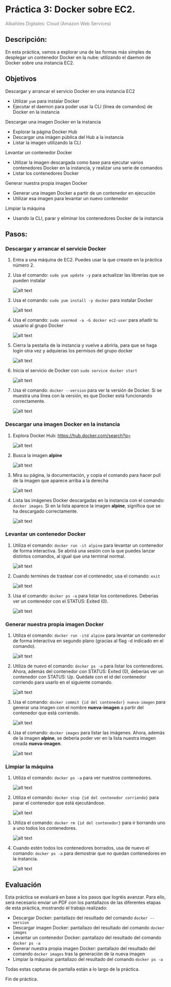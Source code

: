 <!-- 

* Curso: Albañiles digitales.

* Autor: Koldo Sanmartín Bocelo.

* Nombre del proyecto: "Práctica 3".

* Fecha creación: Miércoles 19/02/2025.

* Fecha de entrega: Miércoles 19/02/2025 16:00 h.

* Descripción: Docker sobre EC2.

-->

# Práctica 3: Docker sobre EC2.

<span style="color:gray"> Albañiles Digitales: Cloud (Amazon Web Services) </span>

## Descripción:

En esta práctica, vamos a explorar una de las formas más simples de desplegar un contenedor Docker en la nube: utilizando el daemon de Docker sobre una instancia EC2.

## Objetivos

Descargar y arrancar el servicio Docker en una instancia EC2

- Utilizar `yum` para instalar Docker
- Ejecutar el daemon para poder usar la CLI (línea de comandos) de Docker en la instancia

Descargar una imagen Docker en la instancia

- Explorar la página Docker Hub
- Descargar una imágen pública del Hub a la instancia
- Listar la imagen utilizando la CLI

Levantar un contenedor Docker

- Utilizar la imagen descargada como base para ejecutar varios contenedores Docker en la instancia, y realizar una serie de comandos
- Listar los contenedores Docker

Generar nuestra propia imagen Docker

- Generar una imagen Docker a partir de un contenedor en ejecución
- Utilizar esa imagen para levantar un nuevo contenedor

Limpiar la máquina

- Usando la CLI, parar y eliminar los contenedores Docker de la instancia

## Pasos:

### Descargar y arrancar el servicio Docker

1. Entra a una máquina de EC2. Puedes usar la que creaste en la práctica número 2.

2. Usa el comando: `sudo yum update -y` para actualizar las librerías que se pueden instalar

    ![alt text](./capturas-pantalla/captura-01.png)

3. Usa el comando: `sudo yum install -y docker` para instalar Docker

    ![alt text](./capturas-pantalla/captura-02.png)

4. Usa el comando: `sudo usermod -a -G docker ec2-user` para añadir tu usuario al grupo Docker

    ![alt text](./capturas-pantalla/captura-03.png)

5. Cierra la pestaña de la instancia y vuelve a abrirla, para que se haga login otra vez y adquieras los permisos del grupo docker

    ![alt text](./capturas-pantalla/captura-04.png)

6. Inicia el servicio de Docker con `sudo service docker start`

    ![alt text](./capturas-pantalla/captura-05.png)

7. Usa el comando: `docker --version` para ver la versión de Docker. Si se muestra una línea con la versión, es que Docker está funcionando correctamente.

    ![alt text](./capturas-pantalla/captura-06.png)

### Descargar una imagen Docker en la instancia

1. Explora Docker Hub: <https://hub.docker.com/search?q=>

    ![alt text](./capturas-pantalla/captura-07.png)

2. Busca la imagen **alpine**

    ![alt text](./capturas-pantalla/captura-08.png)

3. Mira su página, la documentación, y copia el comando para hacer pull de la imagen que aparece arriba a la derecha

   ![alt text](./capturas-pantalla/captura-09.png)

4. Lista las imágenes Docker descargadas en la instancia con el comando: `docker images`. Si en la lista aparece la imagen **alpine**, significa que se ha descargado correctamente.

    ![alt text](./capturas-pantalla/captura-10.png)

### Levantar un contenedor Docker

1. Utiliza el comando: `docker run -it alpine` para levantar un contenedor de forma interactiva. Se abrirá una sesión con la que puedes lanzar distintos comandos, al igual que una terminal normal.

    ![alt text](./capturas-pantalla/captura-11.png)

2. Cuando termines de trastear con el contenedor, usa el comando: `exit`

    ![alt text](./capturas-pantalla/captura-12.png)

3. Usa el comando: `docker ps -a` para listar los contenedores. Deberías ver un contenedor con el STATUS: Exited (0).

    ![alt text](./capturas-pantalla/captura-13.png)

### Generar nuestra propia imagen Docker

1. Utiliza el comando: `docker run -itd alpine` para levantar un contenedor de forma interactiva en segundo plano (gracias al flag -d indicado en el comando).

    ![alt text](./capturas-pantalla/captura-14.png)

2. Utiliza de nuevo el comando: `docker ps -a` para listar los contenedores. Ahora, además del contenedor con STATUS: Exited (0), deberías ver un contenedor con STATUS: Up. Quédate con el id del contenedor corriendo para usarlo en el siguiente comando.

    ![alt text](./capturas-pantalla/captura-15.png)

3. Usa el comando: `docker commit {id del contenedor} nueva-imagen` para generar una imagen con el nombre **nueva-imagen** a partir del contenedor que está corriendo.

    ![alt text](./capturas-pantalla/captura-16.png)

4. Usa el comando: `docker images` para listar las imágenes. Ahora, además de la imagen **alpine**, se debería poder ver en la lista nuestra imagen creada **nueva-imagen**.

    ![alt text](./capturas-pantalla/captura-17.png)

### Limpiar la máquina

1. Utiliza el comando: `docker ps -a` para ver nuestros contenedores.

    ![alt text](./capturas-pantalla/captura-18.png)

2. Utiliza el comando: `docker stop {id del contenedor corriendo}` para parar el contenedor que está ejecutándose.

    ![alt text](./capturas-pantalla/captura-19.png)

3. Utiliza el comando: `docker rm {id del contenedor}` para ir borrando uno a uno todos los contenedores.

    ![alt text](./capturas-pantalla/captura-20.png)

4. Cuando estén todos los contenedores borrados, usa de nuevo el comando: `docker ps -a` para demostrar que no quedan contenedores en la instancia.

    ![alt text](./capturas-pantalla/captura-21.png)

## Evaluación

Esta práctica se evaluará en base a los pasos que logréis avanzar. Para ello, será necesario enviar un PDF con los pantallazos de las diferentes etapas de esta práctica, mostrando el trabajo realizado:

- Descargar Docker: pantallazo del resultado del comando `docker --version`
- Descargar imagen Docker: pantallazo del resultado del comando `docker images`
- Levantar un contenedor Docker: pantallazo del resultado del comando `docker ps -a`
- Generar nuestra propia imagen Docker: pantallazo del resultado del comando `docker images` tras la generación de la nueva imagen
- Limpiar la máquina: pantallazo del resultado del comando `docker ps -a`

Todas estas capturas de pantalla están a lo largo de la práctica.

Fin de práctica.

